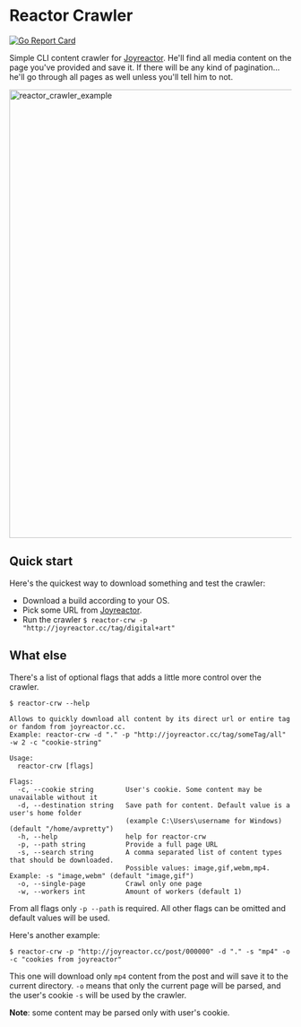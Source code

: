 Reactor Crawler
==========

[![Go Report Card](https://goreportcard.com/badge/github.com/reactor-joy/reactor-crw)](https://goreportcard.com/report/github.com/reactor-joy/reactor-crw)

Simple CLI content crawler for [Joyreactor](http://joyreactor.cc). He'll find all media content on the 
page you've provided and save it. If there will be any kind of pagination... he'll go through all pages
as well unless you'll tell him to not.

<p>
    <img src="https://i.imgur.com/DjD6cW0.gif" width="800" alt="reactor_crawler_example">
</p>

## Quick start

Here's the quickest way to download something and test the crawler:
* Download a build according to your OS.
* Pick some URL from [Joyreactor](http://joyreactor.cc).
* Run the crawler `$ reactor-crw -p "http://joyreactor.cc/tag/digital+art"`

## What else

There's a list of optional flags that adds a little more control over the crawler.

```
$ reactor-crw --help

Allows to quickly download all content by its direct url or entire tag or fandom from joyreactor.cc.
Example: reactor-crw -d "." -p "http://joyreactor.cc/tag/someTag/all" -w 2 -c "cookie-string"

Usage:
  reactor-crw [flags]

Flags:
  -c, --cookie string        User's cookie. Some content may be unavailable without it
  -d, --destination string   Save path for content. Default value is a user's home folder
                             (example C:\Users\username for Windows) (default "/home/avpretty")
  -h, --help                 help for reactor-crw
  -p, --path string          Provide a full page URL
  -s, --search string        A comma separated list of content types that should be downloaded.
                             Possible values: image,gif,webm,mp4. Example: -s "image,webm" (default "image,gif")
  -o, --single-page          Crawl only one page
  -w, --workers int          Amount of workers (default 1)
```

From all flags only `-p --path` is required. All other flags can be omitted and default values will be used.

Here's another example:

```
$ reactor-crw -p "http://joyreactor.cc/post/000000" -d "." -s "mp4" -o -c "cookies from joyreactor"
```
This one will download only `mp4` content from the post and will save it to the current directory.
`-o` means that only the current page will be parsed, and the user's cookie `-s` will be used by the crawler.

**Note**: some content may be parsed only with user's cookie.
